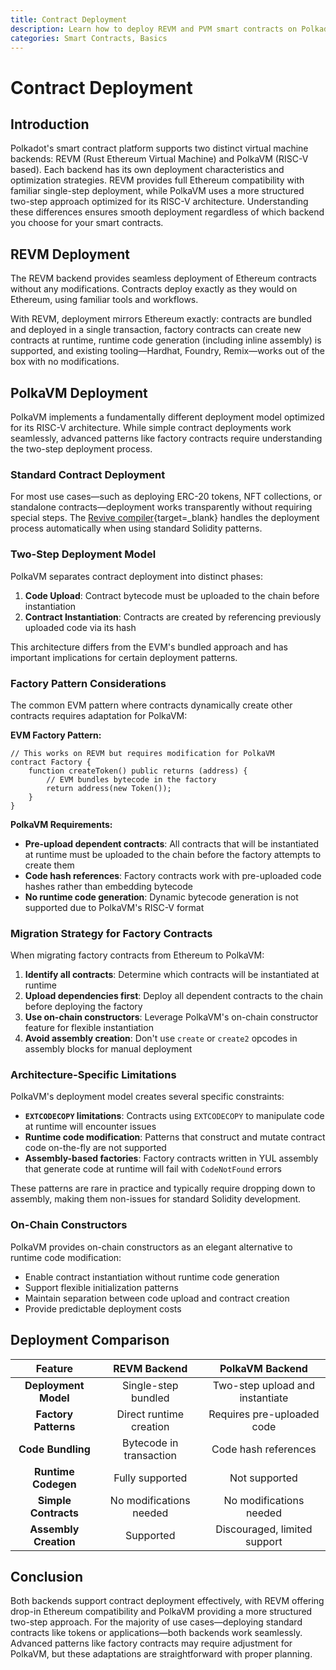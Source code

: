 ```yaml
---
title: Contract Deployment
description: Learn how to deploy REVM and PVM smart contracts on Polkadot Hub, covering single-step EVM flows and PVM’s two-step deployment model.
categories: Smart Contracts, Basics
---
```


# Contract Deployment

## Introduction

Polkadot's smart contract platform supports two distinct virtual machine backends: REVM (Rust Ethereum Virtual Machine) and PolkaVM (RISC-V based). Each backend has its own deployment characteristics and optimization strategies. REVM provides full Ethereum compatibility with familiar single-step deployment, while PolkaVM uses a more structured two-step approach optimized for its RISC-V architecture. Understanding these differences ensures smooth deployment regardless of which backend you choose for your smart contracts.

## REVM Deployment

The REVM backend provides seamless deployment of Ethereum contracts without any modifications. Contracts deploy exactly as they would on Ethereum, using familiar tools and workflows.

With REVM, deployment mirrors Ethereum exactly: contracts are bundled and deployed in a single transaction, factory contracts can create new contracts at runtime, runtime code generation (including inline assembly) is supported, and existing tooling—Hardhat, Foundry, Remix—works out of the box with no modifications.

## PolkaVM Deployment

PolkaVM implements a fundamentally different deployment model optimized for its RISC-V architecture. While simple contract deployments work seamlessly, advanced patterns like factory contracts require understanding the two-step deployment process.

### Standard Contract Deployment

For most use cases—such as deploying ERC-20 tokens, NFT collections, or standalone contracts—deployment works transparently without requiring special steps. The [Revive compiler](https://github.com/paritytech/revive){target=\_blank} handles the deployment process automatically when using standard Solidity patterns.

### Two-Step Deployment Model

PolkaVM separates contract deployment into distinct phases:

1. **Code Upload**: Contract bytecode must be uploaded to the chain before instantiation
2. **Contract Instantiation**: Contracts are created by referencing previously uploaded code via its hash

This architecture differs from the EVM's bundled approach and has important implications for certain deployment patterns.

### Factory Pattern Considerations

The common EVM pattern where contracts dynamically create other contracts requires adaptation for PolkaVM:

**EVM Factory Pattern:**
```solidity
// This works on REVM but requires modification for PolkaVM
contract Factory {
    function createToken() public returns (address) {
        // EVM bundles bytecode in the factory
        return address(new Token());
    }
}
```

**PolkaVM Requirements:**

- **Pre-upload dependent contracts**: All contracts that will be instantiated at runtime must be uploaded to the chain before the factory attempts to create them
- **Code hash references**: Factory contracts work with pre-uploaded code hashes rather than embedding bytecode
- **No runtime code generation**: Dynamic bytecode generation is not supported due to PolkaVM's RISC-V format

### Migration Strategy for Factory Contracts

When migrating factory contracts from Ethereum to PolkaVM:

1. **Identify all contracts**: Determine which contracts will be instantiated at runtime
2. **Upload dependencies first**: Deploy all dependent contracts to the chain before deploying the factory
3. **Use on-chain constructors**: Leverage PolkaVM's on-chain constructor feature for flexible instantiation
4. **Avoid assembly creation**: Don't use `create` or `create2` opcodes in assembly blocks for manual deployment

### Architecture-Specific Limitations

PolkaVM's deployment model creates several specific constraints:

- **`EXTCODECOPY` limitations**: Contracts using `EXTCODECOPY` to manipulate code at runtime will encounter issues
- **Runtime code modification**: Patterns that construct and mutate contract code on-the-fly are not supported
- **Assembly-based factories**: Factory contracts written in YUL assembly that generate code at runtime will fail with `CodeNotFound` errors

These patterns are rare in practice and typically require dropping down to assembly, making them non-issues for standard Solidity development.

### On-Chain Constructors

PolkaVM provides on-chain constructors as an elegant alternative to runtime code modification:

- Enable contract instantiation without runtime code generation
- Support flexible initialization patterns
- Maintain separation between code upload and contract creation
- Provide predictable deployment costs

## Deployment Comparison

| Feature | REVM Backend | PolkaVM Backend |
|:-------:|:-------------:|:----------------:|
| **Deployment Model** | Single-step bundled | Two-step upload and instantiate |
| **Factory Patterns** | Direct runtime creation | Requires pre-uploaded code |
| **Code Bundling** | Bytecode in transaction | Code hash references |
| **Runtime Codegen** | Fully supported | Not supported |
| **Simple Contracts** | No modifications needed | No modifications needed |
| **Assembly Creation** | Supported | Discouraged, limited support |

## Conclusion

Both backends support contract deployment effectively, with REVM offering drop-in Ethereum compatibility and PolkaVM providing a more structured two-step approach. For the majority of use cases—deploying standard contracts like tokens or applications—both backends work seamlessly. Advanced patterns like factory contracts may require adjustment for PolkaVM, but these adaptations are straightforward with proper planning.